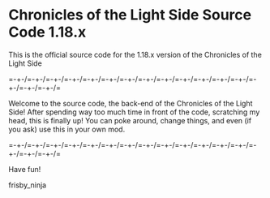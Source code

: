 # Chronicles of the Light Side Source Code 1.18.x
This is the official source code for the 1.18.x version of the Chronicles of the Light Side

=\-+-/=\-+-/=\-+-/=\-+-/=\-+-/=\-+-/=\-+-/=\-+-/=\-+-/=\-+-/=\-+-/=\-+-/=\-+-/=\-+-/=\-+-/=\-+-/=

Welcome to the source code, the back-end of the Chronicles of the Light Side!
After spending way too much time in front of the code, scratching my head, this is finally up!
You can poke around, change things, and even (if you ask) use this in your own mod.

=\-+-/=\-+-/=\-+-/=\-+-/=\-+-/=\-+-/=\-+-/=\-+-/=\-+-/=\-+-/=\-+-/=\-+-/=\-+-/=\-+-/=\-+-/=\-+-/=

Have fun!

frisby_ninja
